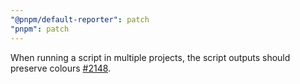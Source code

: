 ```yaml
---
"@pnpm/default-reporter": patch
"pnpm": patch
---
```


When running a script in multiple projects, the script outputs should preserve colours [#2148](https://github.com/pnpm/pnpm/issues/2148).
